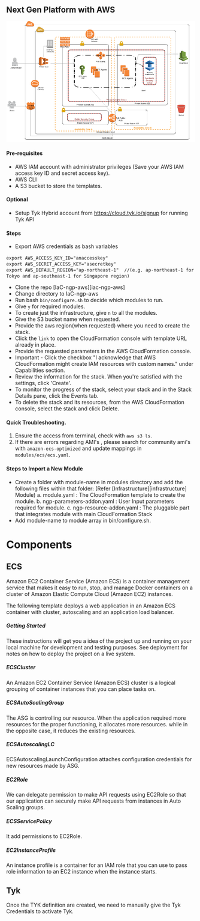 ## Next Gen Platform with AWS

![Architecture of Next Generation Platform with AWS](/doc/NGP_AWS_Architecture.png)

#### Pre-requisites
- AWS IAM account with administrator privileges (Save your AWS IAM access key ID and secret access key).
- AWS CLI
- A S3 bucket to store the templates.

#### Optional
- Setup Tyk Hybrid account from https://cloud.tyk.io/signup for running Tyk API

#### Steps
- Export AWS credentials as bash variables
```
export AWS_ACCESS_KEY_ID="anaccesskey"
export AWS_SECRET_ACCESS_KEY="asecretkey"
export AWS_DEFAULT_REGION="ap-northeast-1"  //(e.g. ap-northeast-1 for Tokyo and ap-southeast-1 for Singapore region)

```
- Clone the repo [IaC-ngp-aws][iac-ngp-aws]
- Change directory to IaC-ngp-aws
- Run bash `bin/configure.sh` to decide which modules to run.
- Give `y` for required modules.
- To create just the infrastructure, give `n` to all the modules.
- Give the S3 bucket name when requested.
- Provide the aws region(when requested) where you need to create the stack.
- Click the `link` to open the CloudFormation console with template URL already in place.
- Provide the requested parameters in the AWS CloudFormation console.
- Important - Click the checkbox "I acknowledge that AWS CloudFormation might create IAM resources with custom names." under Capabilities section.
- Review the information for the stack. When you're satisfied with the settings, click 'Create'.
- To monitor the progress of the stack, select your stack and in the Stack Details pane, click the Events tab.
- To delete the stack and its resources, from the AWS CloudFormation console, select the stack and click Delete.

#### Quick Troubleshooting.

1. Ensure the access from terminal, check with `aws s3 ls`.
2. If there are errors regarding AMI's , please search for community ami's with `amazon-ecs-optimized` and update mappings in `modules/ecs/ecs.yaml`.

#### Steps to Import a New Module

- Create a folder with module-name in modules directory and add the following files within that folder:
(Refer [Infrastructure][infrastructure] Module)
  a. module.yaml : The CloudFormation template to create the module.
  b. ngp-parameters-addon.yaml : User Input parameters required for module.
  c. ngp-resource-addon.yaml : The pluggable part that integrates module with main CloudFormation Stack
- Add module-name to module array in bin/configure.sh.

# Components

## ECS

Amazon EC2 Container Service (Amazon ECS) is a container management service that makes it easy to run, stop, and manage Docker containers on a cluster of Amazon Elastic Compute Cloud (Amazon EC2) instances.

The following template deploys a web application in an Amazon ECS container with cluster, autoscaling and an application load balancer.

##### Getting Started

These instructions will get you a idea of the project up and running on your local machine for development and testing purposes. See deployment for notes on how to deploy the project on a live system.

##### ECSCluster

An Amazon EC2 Container Service (Amazon ECS) cluster is a logical grouping of container instances that you can place tasks on. 

##### ECSAutoScalingGroup

The ASG is controlling our resource. When the application required more resources for the proper functioning, it allocates more resources. while in the opposite case, it reduces the existing resources.

##### ECSAutoscalingLC

ECSAutoscalingLaunchConfiguration attaches configuration credentials for new resources made by ASG.

##### EC2Role

We can delegate permission to make API requests using EC2Role so that our application can securely make API requests from instances in Auto Scaling groups. 

##### ECSServicePolicy

It add permissions to EC2Role.

##### EC2InstanceProfile

An instance profile is a container for an IAM role that you can use to pass role information to an EC2 instance when the instance starts.
## Tyk

Once the TYK definition are created, we need to manually give the Tyk Credentials to activate Tyk.

